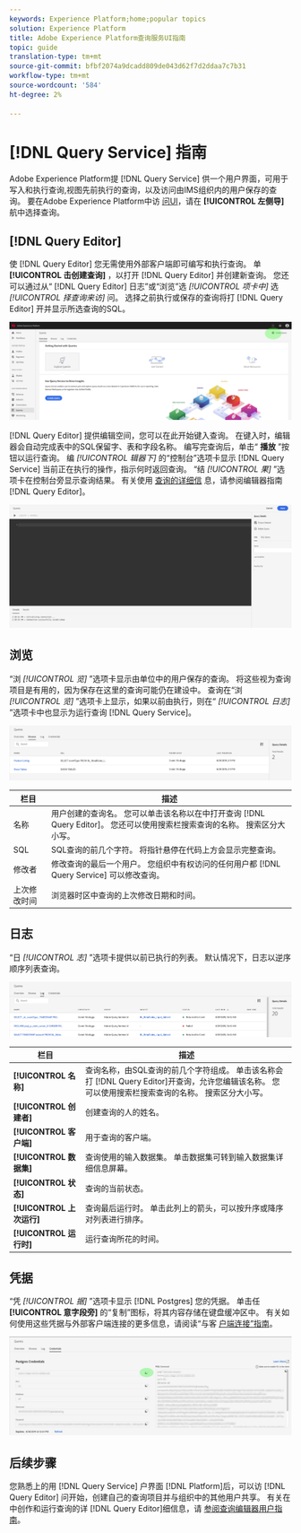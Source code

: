 ```yaml
---
keywords: Experience Platform;home;popular topics
solution: Experience Platform
title: Adobe Experience Platform查询服务UI指南
topic: guide
translation-type: tm+mt
source-git-commit: bfbf2074a9dcadd809de043d62f7d2ddaa7c7b31
workflow-type: tm+mt
source-wordcount: '584'
ht-degree: 2%

---
```



# [!DNL Query Service] 指南

Adobe Experience Platform提 [!DNL Query Service] 供一个用户界面，可用于写入和执行查询,视图先前执行的查询，以及访问由IMS组织内的用户保存的查询。 要在Adobe Experience Platform中访 [问UI][platform-ui]，请在 **[!UICONTROL 左侧导]** 航中选择查询。

## [!DNL Query Editor]

使 [!DNL Query Editor] 您无需使用外部客户端即可编写和执行查询。 单 **[!UICONTROL 击创建查询]** ，以打开 [!DNL Query Editor] 并创建新查询。 您还可以通过从“ [!DNL Query Editor] 日志”或“浏览”选 *[!UICONTROL 项卡中]* 选 *[!UICONTROL 择查询来访]* 问。 选择之前执行或保存的查询将打 [!DNL Query Editor] 开并显示所选查询的SQL。

![图像](../images/queries/ui-overview/overview.png)

[!DNL Query Editor] 提供编辑空间，您可以在此开始键入查询。 在键入时，编辑器会自动完成表中的SQL保留字、表和字段名称。 编写完查询后，单击“ **播放** ”按钮以运行查询。 编 *[!UICONTROL 辑器下]* 的“控制台”选项卡显示 [!DNL Query Service] 当前正在执行的操作，指示何时返回查询。 “结 *[!UICONTROL 果]* ”选项卡在控制台旁显示查询结果。 有关使用 [查询的详细信][query-editor] 息，请参阅编辑器指南 [!DNL Query Editor]。

![图像](../images/queries/ui-overview/query-editor.png)

## 浏览

“浏 *[!UICONTROL 览]* ”选项卡显示由单位中的用户保存的查询。 将这些视为查询项目是有用的，因为保存在这里的查询可能仍在建设中。 查询在“浏 *[!UICONTROL 览]* ”选项卡上显示，如果以前由执行，则在“ *[!UICONTROL 日志]* ”选项卡中也显示为运行查询 [!DNL Query Service]。

![图像](../images/queries/ui-overview/browse.png)

| 栏目 | 描述 |
| --- | --- |
| 名称 | 用户创建的查询名。 您可以单击该名称以在中打开查询 [!DNL Query Editor]。 您还可以使用搜索栏搜索查询的名称。 搜索区分大小写。 |
| SQL | SQL查询的前几个字符。 将指针悬停在代码上方会显示完整查询。 |
| 修改者 | 修改查询的最后一个用户。 您组织中有权访问的任何用户都 [!DNL Query Service] 可以修改查询。 |
| 上次修改时间 | 浏览器时区中查询的上次修改日期和时间。 |

## 日志

“日 *[!UICONTROL 志]* ”选项卡提供以前已执行的列表。 默认情况下，日志以逆序顺序列表查询。

![图像](../images/queries/ui-overview/log.png)

| 栏目 | 描述 |
| --- | --- |
| **[!UICONTROL 名称]** | 查询名称，由SQL查询的前几个字符组成。 单击该名称会打 [!DNL Query Editor]开查询，允许您编辑该名称。 您可以使用搜索栏搜索查询的名称。 搜索区分大小写。 |
| **[!UICONTROL 创建者]** | 创建查询的人的姓名。 |
| **[!UICONTROL 客户端]** | 用于查询的客户端。 |
| **[!UICONTROL 数据集]** | 查询使用的输入数据集。 单击数据集可转到输入数据集详细信息屏幕。 |
| **[!UICONTROL 状态]** | 查询的当前状态。 |
| **[!UICONTROL 上次运行]** | 查询最后运行时。 单击此列上的箭头，可以按升序或降序对列表进行排序。 |
| **[!UICONTROL 运行时]** | 运行查询所花的时间。 |

## 凭据

“凭 *[!UICONTROL 据]* ”选项卡显示 [!DNL Postgres] 您的凭据。 单击任 **[!UICONTROL 意字段旁]** 的“复制”图标，将其内容存储在键盘缓冲区中。 有关如何使用这些凭据与外部客户端连接的更多信息，请阅读“与客 [户端连接”指南][connect-clients]。

![图像](../images/queries/ui-overview/credentials.png)

## 后续步骤

您熟悉上的用 [!DNL Query Service] 户界面 [!DNL Platform]后，可以访 [!DNL Query Editor] 问开始，创建自己的查询项目并与组织中的其他用户共享。 有关在中创作和运行查询的详 [!DNL Query Editor]细信息，请 [参阅查询编辑器用户指南][query-editor]。

[platform-ui]: https://platform.adobe.com
[query-editor]: user-guide.md
[connect-clients]: ../clients/overview.md
